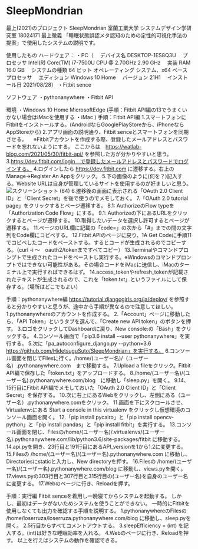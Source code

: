 # SleepMondrian
最上(2021)のプロジェクト
SleepMondrian
室蘭工業大学 システムデザイン学研究室 18024171 最上徹義
「睡眠状態誤認メタ認知のための定性的可視化手法の提案」で使用したシステムの説明です。

使用したもの
ハードウェア：
・PC（
　デバイス名	DESKTOP-1ES8Q3U
　プロセッサ	Intel(R) Core(TM) i7-7500U CPU @ 2.70GHz   2.90 GHz
　実装 RAM	16.0 GB
　システムの種類	64 ビット オペレーティング システム、x64 ベース プロセッサ
　エディション	Windows 10 Home
　バージョン	21H1
　インストール日	‎2021/‎08/‎28）
・Fitbit sence

ソフトウェア
・pythonanywhere
・Fitbit API

環境
・Windows 10 Home MicrosoftEdge
(手順：Fitbit API編の13でうまくいかない場合はiMacを使用する
・iMac )
手順：Fitbit API編
1.スマートフォンにFitbitをインストールする。(AndroidならGooglePlayStoreから、iPhoneならAppStoreから)
2.アプリ画面の説明通り、Fitbit senceとスマートフォンを同期させる。
　※Fitbitアカウントを作成する際、登録したメールアドレスとパスワードを忘れないようにする。
ここからは　https://watlab-blog.com/2021/05/30/fitbit-api/ を参照した方が分かりやすいと思う。
3.https://dev.fitbit.com/login　で登録したメールアドレスとパスワードでログインする。
4.ログインしたら https://dev.fitbit.com に遷移する。右上のManage→Register An Appをクリック。
5.下の画像のように(何を？)記入する。Website URLは自身が管理しているサイトを使用するのが好ましいと思う。
![スクリーンショット (64)](https://user-images.githubusercontent.com/92623489/152735133-e0305e32-8e29-4c73-8353-bfd61fed6813.png)
6.遷移後の画面に表示される「OAuth 2.0 Client ID」と「Client Secret」を後で使うのでメモしておく。
7.「OAuth 2.0 tutorial page」をクリックするとページ遷移する。
8.1: AuthorizeのFlow typeを「Authorization Code Flow」にする。
9.1: Authorizeの下にあるURLをクリックするとページが遷移する。
10.取得したいデータを選択し許可するとページが遷移する。
11.ページのURL欄に記載の「code=」の次から「#」までの間の文字列をCode欄にコピペする。
12.Fitbit APIのページに戻り、1A Get Codeに手順11でコピペしたコードをペーストする。するとコードが生成されるのでコピーする。（curl -i ～　oauth2/tokenまですべてコピー）
13.Terminalやコマンドプロンプトで生成されたコードをペーストし実行する。※Windowsのコマンドプロンプトではできない可能性がある。その場合コードをiMacに送信し、iMacのターミナル上で実行すればできるはず。
14.access_tokenやrefresh_tokenが記載されたテキストが生成されるので、これを「token.txt」というファイルにして保存する。（場所はどこでもよい）

手順：pythonanywhere編
https://tutorial.djangogirls.org/ja/deploy/ を参照すると分かりやすいと思うが、途中から手順が異なるので注意してほしい。
1.pythonanywhereのアカウントを作成する。
2.「Account」ページに移動したら、「API Token」というタブを選んで、「Create new API token」のボタンを押す。
3.ロゴをクリックしてDashboardに戻り、New console:の「Bash」をクリックする。
4.コンソール画面で「pip3.6 install --user pythonanywhere」を実行する。
5.次に「pa_autoconfigure_django.py --python=3.6 https://github.com/HidetsuguSuto/SleepMondrian」を実行する。
6.コンソール画面を閉じてFilesに行く。/home/(ユーザー名)/（ユーザー名）.pythonanywhere.com　まで移動する。
7.Upload a fileをクリック。Fitbit API編で保存した「token.txt」をアップロードする。
8./home/(ユーザー名)/(ユーザー名).pythonanywhere.com/blog　に移動し「sleep.py」を開く。
9.14、15行目にFitbit API編でメモしておいた「OAuth 2.0 Client ID」と「Client Secret」を保存する。
10.次に右上にあるWebをクリックし、左側にある（ユーザー名）.pythonanywhere.comをクリック。
11.画面を下にスクロールさせ、Virtualenv:にある Start a console in this virtualenv をクリックし仮想環境のコンソール画面を開く。
12.「pip install pycairo」と「pip install opencv-python」と「pip install pandas」と「pip install fitbit」を実行する。
13.コンソール画面を閉じ、Filesの/home/(ユーザー名)/.virtualenvs/(ユーザー名).pythonanywhere.com/lib/python3.6/site-packages/fitbit に移動する。
14.api.pyを開き、23行目と191行目にあるAPI_versionを1から1.2に変更する。
15.Filesの /home/(ユーザー名)/(ユーザー名).pythonanywhere.com に移動し、Directoriesにstaticと入力し、New directoryを押す。
16.Filesの /home/(ユーザー名)/(ユーザー名).pythonanywhere.com/blog に移動し、views.pyを開く。
17.views.pyの303行目と307行目と315行目の(ユーザー名)を自身のユーザー名に変更する。
17.Webのページに行き、Reloadを押す。

手順：実行編
Fitbit senceを着用し一晩寝てからシステムを起動する。
しかし、最初はデータがないためシステムを使うことができない。
一時的にFitbitを使用しなくても出力を確認する手順を説明する。
1.pythonanywhereのFilesの /home/loserruza/loserruza.pythonanywhere.com/blog に移動し、sleep.pyを開く。
2.5行目からすべてコメントアウトする。
3.sleepEfficiency = (int) を記入する。(int)は好きな睡眠効率を入れる。
4.Webのページに行き、Reloadを押す。
以上を行えばシステムの動作を確認できる。
